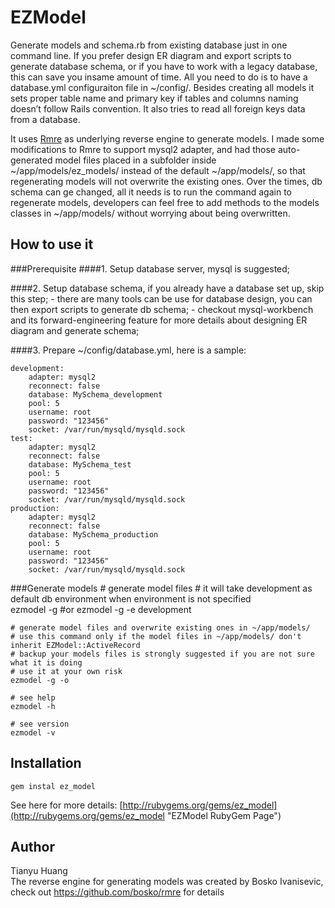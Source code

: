 # EZModel
Generate models and schema.rb from existing database just in one command line. If you prefer design ER diagram and export scripts to generate database schema, or if you have to work with a legacy database, this can save you insame amount of time. All you need to do is to have a database.yml configuraiton file in ~/config/. Besides creating all models it sets proper table name and primary key if tables and columns naming doesn’t follow Rails convention. It also tries to read all foreign keys data from a database.     

It uses [Rmre](https://github.com/bosko/rmre "Rmre") as underlying reverse engine to generate models. I made some modifications to Rmre to support mysql2 adapter, and had those auto-generated model files placed in a subfolder inside ~/app/models/ez_models/ instead of the default ~/app/models/, so that regenerating models will not overwrite the existing ones. Over the times, db schema can ge changed, all it needs is to run the command again to regenerate models, developers can feel free to add methods to the models classes in ~/app/models/ without worrying about being overwritten.

## How to use it
###Prerequisite
####1. Setup database server, mysql is suggested;

####2. Setup database schema, if you already have a database set up, skip this step;
	- there are many tools can be use for database design, you can then export scripts to generate db schema;
	- checkout mysql-workbench and its forward-engineering feature for more details about designing ER diagram and generate schema; 

####3. Prepare ~/config/database.yml, here is a sample:   

	development:
		adapter: mysql2
		reconnect: false
		database: MySchema_development
		pool: 5
		username: root
		password: "123456"
		socket: /var/run/mysqld/mysqld.sock
	test:
		adapter: mysql2
		reconnect: false
		database: MySchema_test
		pool: 5
		username: root
		password: "123456"
		socket: /var/run/mysqld/mysqld.sock
	production:
		adapter: mysql2
		reconnect: false
		database: MySchema_production
		pool: 5
		username: root
		password: "123456"
		socket: /var/run/mysqld/mysqld.sock

###Generate models
	# generate model files
	# it will take development as default db environment when environment is not specified  
	ezmodel -g
	#or
	ezmodel -g -e development

	# generate model files and overwrite existing ones in ~/app/models/
	# use this command only if the model files in ~/app/models/ don't inherit EZModel::ActiveRecord 
	# backup your models files is strongly suggested if you are not sure what it is doing
	# use it at your own risk
	ezmodel -g -o

	# see help
	ezmodel -h

	# see version
	ezmodel -v

## Installation
    gem instal ez_model   

See here for more details: [http://rubygems.org/gems/ez_model](http://rubygems.org/gems/ez_model "EZModel RubyGem Page")   

## Author
Tianyu Huang   
The reverse engine for generating models was created by Bosko Ivanisevic, check out https://github.com/bosko/rmre for details


